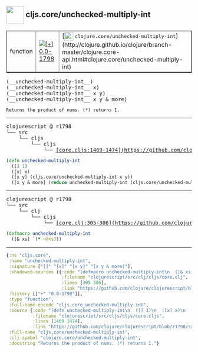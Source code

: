 ## <img width="48px" valign="middle" src="http://i.imgur.com/Hi20huC.png"> cljs.core/unchecked-multiply-int

 <table border="1">
<tr>
<td>function</td>
<td><a href="https://github.com/cljsinfo/api-refs/tree/0.0-1798"><img valign="middle" alt="[+] 0.0-1798" src="https://img.shields.io/badge/+-0.0--1798-lightgrey.svg"></a> </td>
<td>
[<img height="24px" valign="middle" src="http://i.imgur.com/1GjPKvB.png"> <samp>clojure.core/unchecked-multiply-int</samp>](http://clojure.github.io/clojure/branch-master/clojure.core-api.html#clojure.core/unchecked-multiply-int)
</td>
</tr>
</table>

 <samp>
(__unchecked-multiply-int__)<br>
(__unchecked-multiply-int__ x)<br>
(__unchecked-multiply-int__ x y)<br>
(__unchecked-multiply-int__ x y & more)<br>
</samp>

```
Returns the product of nums. (*) returns 1.
```

---

 <pre>
clojurescript @ r1798
└── src
    └── cljs
        └── cljs
            └── <ins>[core.cljs:1469-1474](https://github.com/clojure/clojurescript/blob/r1798/src/cljs/cljs/core.cljs#L1469-L1474)</ins>
</pre>

```clj
(defn unchecked-multiply-int
  ([] 1)
  ([x] x)
  ([x y] (cljs.core/unchecked-multiply-int x y))
  ([x y & more] (reduce unchecked-multiply-int (cljs.core/unchecked-multiply-int x y) more)))
```


---

 <pre>
clojurescript @ r1798
└── src
    └── clj
        └── cljs
            └── <ins>[core.clj:305-306](https://github.com/clojure/clojurescript/blob/r1798/src/clj/cljs/core.clj#L305-L306)</ins>
</pre>

```clj
(defmacro unchecked-multiply-int
  ([& xs] `(* ~@xs)))
```

---

```clj
{:ns "cljs.core",
 :name "unchecked-multiply-int",
 :signature ["[]" "[x]" "[x y]" "[x y & more]"],
 :shadowed-sources ({:code "(defmacro unchecked-multiply-int\n  ([& xs] `(* ~@xs)))",
                     :filename "clojurescript/src/clj/cljs/core.clj",
                     :lines [305 306],
                     :link "https://github.com/clojure/clojurescript/blob/r1798/src/clj/cljs/core.clj#L305-L306"}),
 :history [["+" "0.0-1798"]],
 :type "function",
 :full-name-encode "cljs.core_unchecked-multiply-int",
 :source {:code "(defn unchecked-multiply-int\n  ([] 1)\n  ([x] x)\n  ([x y] (cljs.core/unchecked-multiply-int x y))\n  ([x y & more] (reduce unchecked-multiply-int (cljs.core/unchecked-multiply-int x y) more)))",
          :filename "clojurescript/src/cljs/cljs/core.cljs",
          :lines [1469 1474],
          :link "https://github.com/clojure/clojurescript/blob/r1798/src/cljs/cljs/core.cljs#L1469-L1474"},
 :full-name "cljs.core/unchecked-multiply-int",
 :clj-symbol "clojure.core/unchecked-multiply-int",
 :docstring "Returns the product of nums. (*) returns 1."}

```
